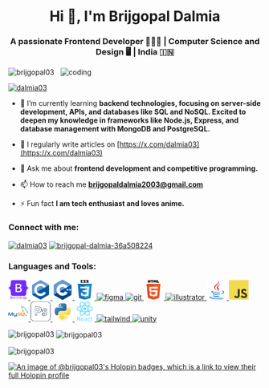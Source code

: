 <h1 align="center">Hi 👋, I'm Brijgopal Dalmia</h1>
<h3 align="center">A passionate Frontend Developer 👨🏻‍💻 | Computer Science and Design 🖥️ | India 🇮🇳</h3>
<img align = "right" alt="coding" width = "400" src = "https://gifdb.com/images/high/cartoon-character-louise-belcher-coding-is-fun-ctmkcciuc1gyxos2.gif">
<p align="left"> <img src="https://komarev.com/ghpvc/?username=brijgopal03&label=Profile%20views&color=0e75b6&style=flat" alt="brijgopal03" /> </p>

<p align="left"> <a href="https://twitter.com/dalmia03" target="blank"><img src="https://img.shields.io/twitter/follow/dalmia03?logo=twitter&style=for-the-badge" alt="dalmia03" /></a> </p>

- 🌱 I’m currently learning **backend technologies, focusing on server-side development, APIs, and databases like SQL and NoSQL. Excited to deepen my knowledge in frameworks like Node.js, Express, and database management with MongoDB and PostgreSQL.**

- 📝 I regularly write articles on [https://x.com/dalmia03](https://x.com/dalmia03)

- 💬 Ask me about **frontend development and competitive programming.**

- 📫 How to reach me **brijgopaldalmia2003@gmail.com**

- ⚡ Fun fact **I am tech enthusiast and loves anime.**

<h3 align="left">Connect with me:</h3>
<p align="left">
<a href="https://twitter.com/dalmia03" target="blank"><img align="center" src="https://raw.githubusercontent.com/rahuldkjain/github-profile-readme-generator/master/src/images/icons/Social/twitter.svg" alt="dalmia03" height="30" width="40" /></a>
<a href="https://linkedin.com/in/brijgopal-dalmia-36a508224" target="blank"><img align="center" src="https://raw.githubusercontent.com/rahuldkjain/github-profile-readme-generator/master/src/images/icons/Social/linked-in-alt.svg" alt="brijgopal-dalmia-36a508224" height="30" width="40" /></a>
</p>

<h3 align="left">Languages and Tools:</h3>
<p align="left"> <a href="https://getbootstrap.com" target="_blank" rel="noreferrer"> <img src="https://raw.githubusercontent.com/devicons/devicon/master/icons/bootstrap/bootstrap-plain-wordmark.svg" alt="bootstrap" width="40" height="40"/> </a> <a href="https://www.cprogramming.com/" target="_blank" rel="noreferrer"> <img src="https://raw.githubusercontent.com/devicons/devicon/master/icons/c/c-original.svg" alt="c" width="40" height="40"/> </a> <a href="https://www.w3schools.com/cpp/" target="_blank" rel="noreferrer"> <img src="https://raw.githubusercontent.com/devicons/devicon/master/icons/cplusplus/cplusplus-original.svg" alt="cplusplus" width="40" height="40"/> </a> <a href="https://www.w3schools.com/css/" target="_blank" rel="noreferrer"> <img src="https://raw.githubusercontent.com/devicons/devicon/master/icons/css3/css3-original-wordmark.svg" alt="css3" width="40" height="40"/> </a> <a href="https://www.figma.com/" target="_blank" rel="noreferrer"> <img src="https://www.vectorlogo.zone/logos/figma/figma-icon.svg" alt="figma" width="40" height="40"/> </a> <a href="https://git-scm.com/" target="_blank" rel="noreferrer"> <img src="https://www.vectorlogo.zone/logos/git-scm/git-scm-icon.svg" alt="git" width="40" height="40"/> </a> <a href="https://www.w3.org/html/" target="_blank" rel="noreferrer"> <img src="https://raw.githubusercontent.com/devicons/devicon/master/icons/html5/html5-original-wordmark.svg" alt="html5" width="40" height="40"/> </a> <a href="https://www.adobe.com/in/products/illustrator.html" target="_blank" rel="noreferrer"> <img src="https://www.vectorlogo.zone/logos/adobe_illustrator/adobe_illustrator-icon.svg" alt="illustrator" width="40" height="40"/> </a> <a href="https://www.java.com" target="_blank" rel="noreferrer"> <img src="https://raw.githubusercontent.com/devicons/devicon/master/icons/java/java-original.svg" alt="java" width="40" height="40"/> </a> <a href="https://developer.mozilla.org/en-US/docs/Web/JavaScript" target="_blank" rel="noreferrer"> <img src="https://raw.githubusercontent.com/devicons/devicon/master/icons/javascript/javascript-original.svg" alt="javascript" width="40" height="40"/> </a> <a href="https://www.mysql.com/" target="_blank" rel="noreferrer"> <img src="https://raw.githubusercontent.com/devicons/devicon/master/icons/mysql/mysql-original-wordmark.svg" alt="mysql" width="40" height="40"/> </a> <a href="https://www.photoshop.com/en" target="_blank" rel="noreferrer"> <img src="https://raw.githubusercontent.com/devicons/devicon/master/icons/photoshop/photoshop-line.svg" alt="photoshop" width="40" height="40"/> </a> <a href="https://www.python.org" target="_blank" rel="noreferrer"> <img src="https://raw.githubusercontent.com/devicons/devicon/master/icons/python/python-original.svg" alt="python" width="40" height="40"/> </a> <a href="https://reactjs.org/" target="_blank" rel="noreferrer"> <img src="https://raw.githubusercontent.com/devicons/devicon/master/icons/react/react-original-wordmark.svg" alt="react" width="40" height="40"/> </a> <a href="https://tailwindcss.com/" target="_blank" rel="noreferrer"> <img src="https://www.vectorlogo.zone/logos/tailwindcss/tailwindcss-icon.svg" alt="tailwind" width="40" height="40"/> </a> <a href="https://unity.com/" target="_blank" rel="noreferrer"> <img src="https://www.vectorlogo.zone/logos/unity3d/unity3d-icon.svg" alt="unity" width="40" height="40"/> </a> </p>

<p><img align="left" src="https://github-readme-stats.vercel.app/api/top-langs?username=brijgopal03&show_icons=true&locale=en&layout=compact" alt="brijgopal03" /></p>

<p>&nbsp;<img align="center" src="https://github-readme-stats.vercel.app/api?username=brijgopal03&show_icons=true&locale=en" alt="brijgopal03" /></p>

<p><img align="center" src="https://github-readme-streak-stats.herokuapp.com/?user=brijgopal03&" alt="brijgopal03" /></p>

[![An image of @brijgopal03's Holopin badges, which is a link to view their full Holopin profile](https://holopin.me/brijgopal03)](https://holopin.io/@brijgopal03)

